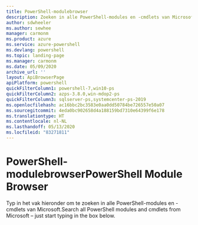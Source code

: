 ```yaml
---
title: PowerShell-modulebrowser
description: Zoeken in alle PowerShell-modules en -cmdlets van Microsoft
author: sdwheeler
ms.author: sewhee
manager: carmonm
ms.product: azure
ms.service: azure-powershell
ms.devlang: powershell
ms.topic: landing-page
ms.manager: carmonm
ms.date: 05/09/2020
archive_url: ''
layout: ApiBrowserPage
apiPlatform: powershell
quickFilterColumn1: powershell-7,win10-ps
quickFilterColumn2: azps-3.8.0,win-mdop2-ps
quickFilterColumn3: sqlserver-ps,systemcenter-ps-2019
ms.openlocfilehash: ac16bbc2bc3583e0aa0dd50784be726557e50a07
ms.sourcegitcommit: 4eda0bc902658d4a188159bd7310e64399f6e178
ms.translationtype: HT
ms.contentlocale: nl-NL
ms.lasthandoff: 05/13/2020
ms.locfileid: "83271811"
---
```

# <a name="powershell-module-browser"></a><span data-ttu-id="20dc5-103">PowerShell-modulebrowser</span><span class="sxs-lookup"><span data-stu-id="20dc5-103">PowerShell Module Browser</span></span>

<span data-ttu-id="20dc5-104">Typ in het vak hieronder om te zoeken in alle PowerShell-modules en -cmdlets van Microsoft.</span><span class="sxs-lookup"><span data-stu-id="20dc5-104">Search all PowerShell modules and cmdlets from Microsoft – just start typing in the box below.</span></span>
